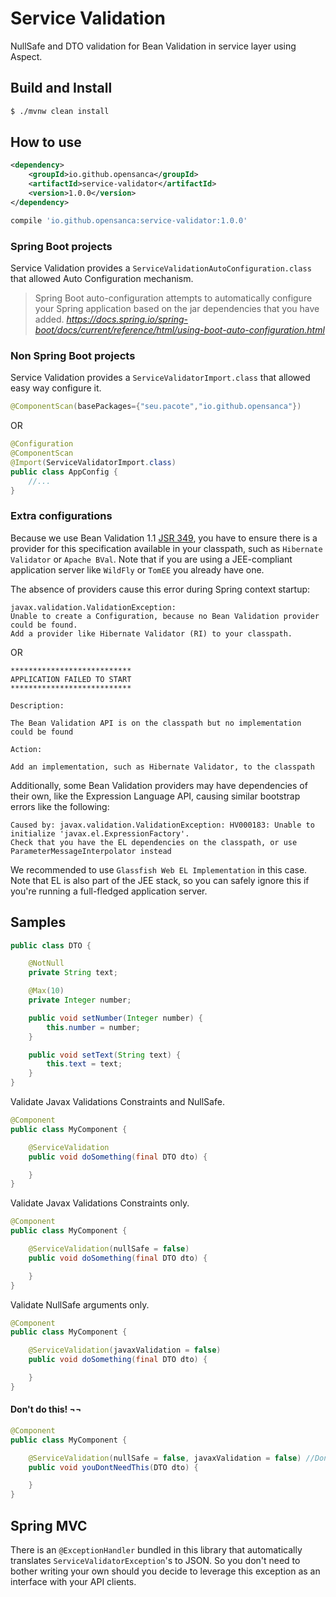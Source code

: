 # Service Validation

NullSafe and DTO validation for Bean Validation in service layer using Aspect.

## Build and Install

```bash
$ ./mvnw clean install
```
## How to use

```xml
<dependency>
    <groupId>io.github.opensanca</groupId>
    <artifactId>service-validator</artifactId>
    <version>1.0.0</version>
</dependency>
```

```groovy
compile 'io.github.opensanca:service-validator:1.0.0'
```
### Spring Boot projects
 
Service Validation provides a `ServiceValidationAutoConfiguration.class` that allowed Auto Configuration mechanism.
 
 >Spring Boot auto-configuration attempts to automatically configure your Spring application based on the jar dependencies that you have added. 
 ><cite>https://docs.spring.io/spring-boot/docs/current/reference/html/using-boot-auto-configuration.html</cite> 

### Non Spring Boot projects

Service Validation provides a `ServiceValidatorImport.class` that allowed easy way configure it.

```java
@ComponentScan(basePackages={"seu.pacote","io.github.opensanca"})
```
OR
```java
@Configuration
@ComponentScan
@Import(ServiceValidatorImport.class)
public class AppConfig {
    //...
}
```
 
### Extra configurations

Because we use Bean Validation 1.1 [JSR 349](http://beanvalidation.org/1.1/), you have to ensure there is a
provider for this specification available in your classpath, such as `Hibernate Validator` or `Apache BVal`. Note that if you are
using a JEE-compliant application server like `WildFly` or `TomEE` you already have one.

The absence of providers cause this error during Spring context startup:

```bazaar
javax.validation.ValidationException: 
Unable to create a Configuration, because no Bean Validation provider could be found. 
Add a provider like Hibernate Validator (RI) to your classpath.
```

OR

```bazaar
***************************
APPLICATION FAILED TO START
***************************

Description:

The Bean Validation API is on the classpath but no implementation could be found

Action:

Add an implementation, such as Hibernate Validator, to the classpath
```

Additionally, some Bean Validation providers may have dependencies of their own, like the Expression Language API,
causing similar bootstrap errors like the following:

```bazaar
Caused by: javax.validation.ValidationException: HV000183: Unable to initialize 'javax.el.ExpressionFactory'. 
Check that you have the EL dependencies on the classpath, or use ParameterMessageInterpolator instead
```

We recommended to use `Glassfish Web EL Implementation` in this case. Note that EL is also part of the JEE stack,
so you can safely ignore this if you're running a full-fledged application server.

## Samples

```java
public class DTO {

    @NotNull
    private String text;

    @Max(10)
    private Integer number;

    public void setNumber(Integer number) {
        this.number = number;
    }

    public void setText(String text) {
        this.text = text;
    }
}
```
Validate Javax Validations Constraints and NullSafe.
```java
@Component
public class MyComponent {

    @ServiceValidation
    public void doSomething(final DTO dto) {

    }
}
```
Validate Javax Validations Constraints only.
```java
@Component
public class MyComponent {

    @ServiceValidation(nullSafe = false)
    public void doSomething(final DTO dto) {

    }
}
```
Validate NullSafe arguments only.
```java
@Component
public class MyComponent {

    @ServiceValidation(javaxValidation = false)
    public void doSomething(final DTO dto) {

    }
}
```

#### Don't do this! ¬¬

```java
@Component
public class MyComponent {

    @ServiceValidation(nullSafe = false, javaxValidation = false) //Don't do this!
    public void youDontNeedThis(DTO dto) {

    }
}
```

## Spring MVC

There is an `@ExceptionHandler` bundled in this library that automatically
translates `ServiceValidatorException`'s to JSON. So you don't need to bother
writing your own should you decide to leverage this exception as an interface
with your API clients.
